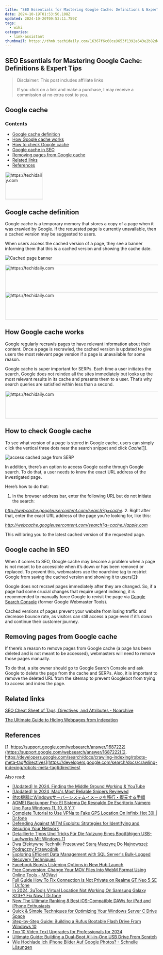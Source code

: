 ```yaml
---
title: "SEO Essentials for Mastering Google Cache: Definitions & Expert Tips"
date: 2024-10-19T01:53:56.108Z
updated: 2024-10-20T09:53:11.759Z
tags:
  - wiki
categories:
  - link-assistant
thumbnail: https://thmb.techidaily.com/16367f6c60ce9653f1392a643e2b82dc02b50b35ff890c97d3a0607584104c84.jpg
---
```


## SEO Essentials for Mastering Google Cache: Definitions & Expert Tips

>  Disclaimer: This post includes affiliate links
>
>  If you click on a link and make a purchase, I may receive a commission at no extra cost to you.
>

## Google cache

### Contents

* [Google cache definition](https://tools.techidaily.com/link-assistant/products/)
* [How Google cache works](https://tools.techidaily.com/link-assistant/products/)
* [How to check Google cache](https://tools.techidaily.com/link-assistant/products/)
* [Google cache in SEO](https://tools.techidaily.com/link-assistant/products/)
* [Removing pages from Google cache](https://tools.techidaily.com/link-assistant/products/)
* [Related links](https://tools.techidaily.com/link-assistant/products/)
* [References](https://tools.techidaily.com/link-assistant/products/)

<!-- affiliate ads begin -->
<a href="https://aligracehair.sjv.io/c/5597632/2135365/19272" target="_top" id="2135365">
  <img src="//a.impactradius-go.com/display-ad/19272-2135365" border="0" alt="https://techidaily.com" width="125" height="90"/>
</a>
<img height="0" width="0" src="https://aligracehair.sjv.io/i/5597632/2135365/19272" style="position:absolute;visibility:hidden;" border="0" />
<!-- affiliate ads end -->

## Google cache definition

Google cache is a temporary memory that stores a copy of a page when it was crawled by Google. If the requested page is currently unavailable, then a cached version may be suggested to users.

When users access the cached version of a page, they see a banner informing them that this is a cached version and showing the cache date.

![Cached page banner](https://cdn1.link-assistant.com/thumbs/w866-c1/upload/seowiki/posts/51/gc1.png)

<!-- affiliate ads begin -->
<a href="https://appsumo.8odi.net/c/5597632/2075482/7443" target="_top" id="2075482">
  <img src="//a.impactradius-go.com/display-ad/7443-2075482" border="0" alt="https://techidaily.com" width="728" height="90"/>
</a>
<img height="0" width="0" src="https://appsumo.8odi.net/i/5597632/2075482/7443" style="position:absolute;visibility:hidden;" border="0" />
<!-- affiliate ads end -->

<!-- affiliate ads begin -->
<a href="https://aligracehair.sjv.io/c/5597632/1938682/19272" target="_top" id="1938682">
  <img src="//a.impactradius-go.com/display-ad/19272-1938682" border="0" alt="https://techidaily.com" width="728" height="90"/>
</a>
<img height="0" width="0" src="https://aligracehair.sjv.io/i/5597632/1938682/19272" style="position:absolute;visibility:hidden;" border="0" />
<!-- affiliate ads end -->

## How Google cache works

Google regularly recrawls pages to have relevant information about their content. Once a page is recrawled, the cached version is updated to give users the most relevant page version if a page is unavailable for some reason.

Google cache is super important for SERPs. Each time a user initiates the search, Google does not reindex all the sites immediately but looks up the most relevant results in its cache and presents them to a user. That’s why search queries are satisfied within less than a second.

<!-- affiliate ads begin -->
<a href="https://ephamedtechinc.pxf.io/c/5597632/2130531/26400" target="_top" id="2130531">
  <img src="//a.impactradius-go.com/display-ad/26400-2130531" border="0" alt="https://techidaily.com" width="728" height="90"/>
</a>
<img height="0" width="0" src="https://ephamedtechinc.pxf.io/i/5597632/2130531/26400" style="position:absolute;visibility:hidden;" border="0" />
<!-- affiliate ads end -->

## How to check Google cache

To see what version of a page is stored in Google cache, users can simply click the vertical three dots near the search snippet and click _Cache_[\[1\]](https://tools.techidaily.com/link-assistant/products/).

![access cached page from SERP](https://cdn1.link-assistant.com/thumbs/w1133-c1/upload/seowiki/posts/51/gc2.png)

In addition, there’s an option to access Google cache through Google search. To do that, a user needs to know the exact URL address of the investigated page. 

Here’s how to do that:

1. In the browser address bar, enter the following URL but do not initiate the search:  
    
_http://webcache.googleusercontent.com/search?q=cache:_
2. Right after that, enter the exact URL address of the page you’re looking for, like this:  
    
_http://webcache.googleusercontent.com/search?q=cache://apple.com_

This will bring you to the latest cached version of the requested page.

## Google cache in SEO

When it comes to SEO, Google cache may become a problem when a page is not meant to be accessible when it’s down or has been removed or replaced. To prevent this, webmasters use the noarchive tag to restrict Google from saving the cached version and showing it to users[\[2\]](https://tools.techidaily.com/link-assistant/products/):

_<meta name="robots" content="noarchive">_

Google does not recrawl pages immediately after they are changed. So, if a page had some crucial changes that require urgent indexing, it is recommended to manually force Google to revisit the page via [Google Search Console](https://search.google.com/search-console/about) (former Google Webmaster Tools).

Cached versions of pages prevent your website from losing traffic and decrease bounce rate, as visitors can still access a page even if it’s down and continue their customer journey.

## Removing pages from Google cache

If there’s a reason to remove pages from Google cache (a page has been deleted and is not meant to be accessed), webmasters will need to remove those pages manually.

To do that, a site owner should go to Google Search Console and ask Google to delete the page from the cache and SERPs. Also, it is important to remove the deleted URL from the sitemap to prevent Googlebot from trying to access and index the page.

## Related links

[SEO Cheat Sheet of Tags, Directives, and Attributes - Noarchive](https://tools.techidaily.com/link-assistant/products/)

[The Ultimate Guide to Hiding Webpages from Indexation](https://tools.techidaily.com/link-assistant/products/) 

## References

[1. https://support.google.com/websearch/answer/1687222](https://support.google.com/websearch/answer/1687222)[2. https://developers.google.com/search/docs/crawling-indexing/robots-meta-tag#directives](https://developers.google.com/search/docs/crawling-indexing/robots-meta-tag#directives)

<ins class="adsbygoogle"
     style="display:block"
     data-ad-format="autorelaxed"
     data-ad-client="ca-pub-7571918770474297"
     data-ad-slot="1223367746"></ins>

<ins class="adsbygoogle"
     style="display:block"
     data-ad-client="ca-pub-7571918770474297"
     data-ad-slot="8358498916"
     data-ad-format="auto"
     data-full-width-responsive="true"></ins>

<span class="atpl-alsoreadstyle">Also read:</span>
<div><ul>
<li><a href="https://youtube-lab.techidaily.com/ed-in-2024-finding-the-middle-ground-working-and-youtube/"><u>[Updated] In 2024, Finding the Middle Ground Working & YouTube</u></a></li>
<li><a href="https://video-capture.techidaily.com/updated-in-2024-macs-most-reliable-snipers-reviewed/"><u>[Updated] In 2024, Mac's Most Reliable Snipers Reviewed</u></a></li>
<li><a href="https://win-extraordinary.techidaily.com/1728506104884-windows/"><u>他の機器にWindowsサーバーシステムイメージを移行・復元する手順</u></a></li>
<li><a href="https://win-extraordinary.techidaily.com/aomei-backupper-pro-el-sistema-de-respaldo-de-escritorio-numero-uno-para-windows-11-10-8-y-7/"><u>AOMEI Backupper Pro: El Sistema De Respaldo De Escritorio Número Uno Para Windows 11, 10, 8 Y 7</u></a></li>
<li><a href="https://fake-location.techidaily.com/complete-tutorial-to-use-vpna-to-fake-gps-location-on-infinix-hot-30i-drfone-by-drfone-virtual-android/"><u>Complete Tutorial to Use VPNa to Fake GPS Location On Infinix Hot 30i | Dr.fone</u></a></li>
<li><a href="https://win-extraordinary.techidaily.com/defending-against-mitm-exploits-strategies-for-identifying-and-securing-your-network/"><u>Defending Against MITM Exploits: Strategies for Identifying and Securing Your Network</u></a></li>
<li><a href="https://win-extraordinary.techidaily.com/detaillierte-tipps-und-tricks-fur-die-nutzung-eines-bootfahigen-usb-laufwerks-mit-windows-11/"><u>Detaillierte Tipps Und Tricks Für Die Nutzung Eines Bootfähigen USB-Laufwerks Mit Windows 11</u></a></li>
<li><a href="https://win-data.techidaily.com/dwa-efektywne-techniki-przesuwac-stara-maszyne-do-najnowszej-podreczny-przewodnik/"><u>Dwa Efektywne Techniki Przesuwać Starą Maszynę Do Najnowszej: Podręczny Przewodnik</u></a></li>
<li><a href="https://win-extraordinary.techidaily.com/exploring-efficient-data-management-with-sql-servers-bulk-logged-recovery-techniques/"><u>Exploring Efficient Data Management with SQL Server's Bulk-Logged Recovery Techniques</u></a></li>
<li><a href="https://facebook.techidaily.com/facebook-boosts-listening-options-in-new-hub-launch/"><u>Facebook Boosts Listening Options in New Hub Launch</u></a></li>
<li><a href="https://some-guidance.techidaily.com/free-conversion-change-your-mov-files-into-webm-format-using-online-tools-movavi/"><u>Free Conversion: Change Your MOV Files Into WebM Format Using Online Tools - MOVavi</u></a></li>
<li><a href="https://howto.techidaily.com/full-guide-how-to-fix-connection-is-not-private-on-realme-gt-neo-5-se-drfone-by-drfone-fix-android-problems-fix-android-problems/"><u>Full Guide How To Fix Connection Is Not Private on Realme GT Neo 5 SE | Dr.fone</u></a></li>
<li><a href="https://change-location.techidaily.com/in-2024-3utools-virtual-location-not-working-on-samsung-galaxy-s23plus-fix-now-drfone-by-drfone-virtual-android/"><u>In 2024, 3uTools Virtual Location Not Working On Samsung Galaxy S23+? Fix Now | Dr.fone</u></a></li>
<li><a href="https://voice-adjusting.techidaily.com/new-the-ultimate-ranking-8-best-ios-compatible-daws-for-ipad-and-iphone-enthusiasts/"><u>New The Ultimate Ranking 8 Best iOS-Compatible DAWs for iPad and iPhone Enthusiasts</u></a></li>
<li><a href="https://win-extraordinary.techidaily.com/quick-and-simple-techniques-for-optimizing-your-windows-server-c-drive-space/"><u>Quick & Simple Techniques for Optimizing Your Windows Server C Drive Space</u></a></li>
<li><a href="https://win-extraordinary.techidaily.com/step-by-step-guide-building-a-rufus-bootable-flash-drive-from-windows-10/"><u>Step-by-Step Guide: Building a Rufus Bootable Flash Drive From Windows 10</u></a></li>
<li><a href="https://some-tips.techidaily.com/top-10-video-text-upgrades-for-professionals-for-2024/"><u>Top 10 Video Text Upgrades for Professionals for 2024</u></a></li>
<li><a href="https://win-extraordinary.techidaily.com/ultimate-guide-building-a-dual-boot-all-in-one-usb-drive-from-scratch/"><u>Ultimate Guide: Building a Dual-Boot All-in-One USB Drive From Scratch</u></a></li>
<li><a href="https://win-extraordinary.techidaily.com/wie-hochlade-ich-iphone-bilder-auf-google-photos-schnelle-losungen/"><u>Wie Hochlade Ich iPhone Bilder Auf Google Photos? - Schnelle Lösungen</u></a></li>
</ul></div>


